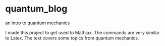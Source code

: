 # quantum_blog
an intro to quantum mechanics

I made this project to get used to Mathjax. The commands are very similar to Latex. The text covers some topics from quantum mechanics.
